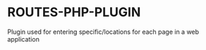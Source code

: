 # ROUTES-PHP-PLUGIN
 Plugin used for entering specific/locations for each page in a web application
